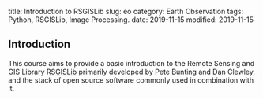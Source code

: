 title: Introduction to RSGISLib
slug: eo
category: Earth Observation
tags: Python, RSGISLib, Image Processing.
date: 2019-11-15
modified: 2019-11-15

## Introduction
This course aims to provide a basic introduction to the Remote Sensing and GIS Library [RSGISLib](https://www.rsgislib.org) primarily developed by Pete Bunting and Dan Clewley, and the stack of open source software commonly used in combination with it. 





<!--stackedit_data:
eyJoaXN0b3J5IjpbMTE5NDI1OTI0OF19
-->